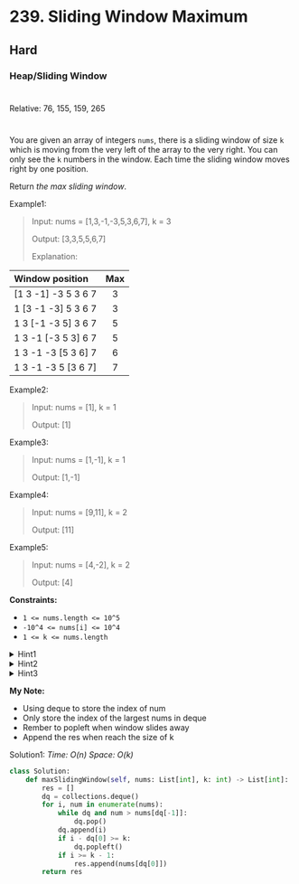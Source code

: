 # 239. Sliding Window Maximum
## Hard
### Heap/Sliding Window
#
Relative: 76, 155, 159, 265
#

You are given an array of integers ```nums```, there is a sliding window of size ```k``` which is moving from the very left of the array to the very right. You can only see the ```k``` numbers in the window. Each time the sliding window moves right by one position.

Return *the max sliding window*.

Example1:
> Input: nums = [1,3,-1,-3,5,3,6,7], k = 3
> 
> Output: [3,3,5,5,6,7]
>
> Explanation: 
>
|Window position|Max|
|:---------------|:-----:|
|[1  3  -1] -3  5  3  6  7      |3|
|1 [3  -1  -3] 5  3  6  7       |3|
|1  3 [-1  -3  5] 3  6  7       |5|
|1  3  -1 [-3  5  3] 6  7       |5|
|1  3  -1  -3 [5  3  6] 7       |6|
|1  3  -1  -3  5 [3  6  7]      |7|

Example2:
> Input: nums = [1], k = 1
> 
> Output: [1]

Example3:
> Input: nums = [1,-1], k = 1
> 
> Output: [1,-1]

Example4:
> Input: nums = [9,11], k = 2
> 
> Output: [11]

Example5:
> Input: nums = [4,-2], k = 2
> 
> Output: [4]

**Constraints:** 
* ```1 <= nums.length <= 10^5```
* ```-10^4 <= nums[i] <= 10^4```
* ```1 <= k <= nums.length```

<details><summary>Hint1</summary>
How about using a data structure such as deque (double-ended queue)?</details>

<details><summary>Hint2</summary>
The queue size need not be the same as the window’s size.</details>

<details><summary>Hint3</summary>
Remove redundant elements and the queue should store only elements that need to be considered.</details>

**My Note:**
* Using deque to store the index of num
* Only store the index of the largest nums in deque
* Rember to popleft when window slides away
* Append the res when reach the size of k

Solution1:
*Time: O(n)*
*Space: O(k)*
```python
class Solution:
    def maxSlidingWindow(self, nums: List[int], k: int) -> List[int]:
        res = []
        dq = collections.deque()
        for i, num in enumerate(nums):
            while dq and num > nums[dq[-1]]:
                dq.pop()
            dq.append(i)
            if i - dq[0] >= k:
                dq.popleft()
            if i >= k - 1:
                res.append(nums[dq[0]])
        return res
```
